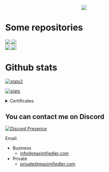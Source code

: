 <p align="center">
  <a href="https://github.com/MaximFiedler">
    
</p>

<p align="center">
  <a href="https://github.com/MaximFiedler">
    <img src="https://readme-typing-svg.demolab.com/?lines=Hi my name is Maxim%20;%20I%20like%20Java :D;Join my server%20nextfight.net :)&font=Arial%20Code&center=true&width=440&height=45&color=31D6F4&vCenter=true&pause=1100&size=25" /></a>
</p>

# Some repositories

<a href="https://github.com/MaximFiedler/FancyPhysics">
  <img align="center" src="https://denvercoder1-github-readme-stats.vercel.app/api/pin/?username=MaximFiedler&repo=FancyPhysics&theme=react&bg_color=1F222E&title_color=31D6F4&hide_border=true&icon_color=F8D866&show_icons=true" />
</a>
<a href="https://github.com/NextFightNetwork/NextApply">
  <img align="center" src="https://denvercoder1-github-readme-stats.vercel.app/api/pin/?username=NextFightNetwork&repo=NextApply&theme=react&bg_color=1F222E&title_color=31D6F4&hide_border=true&icon_color=F8D866&show_icons=true" />
</a>
<br>
<a href="https://github.com/MaximFiedler/code-compile-bot">
  <img align="center" src="https://denvercoder1-github-readme-stats.vercel.app/api/pin/?username=MaximFiedler&repo=code-compile-bot&theme=react&bg_color=1F222E&title_color=31D6F4&hide_border=true&icon_color=F8D866&show_icons=true" />
</a>
<a href="https://github.com/MaximFiedler/about-me">
  <img align="center" src="https://denvercoder1-github-readme-stats.vercel.app/api/pin/?username=MaximFiedler&repo=about-me&theme=react&bg_color=1F222E&title_color=31D6F4&hide_border=true&icon_color=F8D866&show_icons=true" />
</a>

# Github stats
<p align="left">
  <a href="https://github.com/MaximFiedler">
    <img src="https://github-readme-stats.vercel.app/api/top-langs/?username=MaximFiedler&layout=compact&theme=tokyonight&show_icons=true" alt="stats2" /></a>
</p>
<p align="left">
  <a href="https://github.com/MaximFiedler">
    <img src="https://github-readme-stats.vercel.app/api?username=MaximFiedler&theme=tokyonight&show_icons=true&layout=compact" alt="stats" /></a>
</p>

<details>
  <summary>Certificates</summary>
  
  <a href="https://www.sololearn.com/certificates/CC-RHXTSV1H">
<img src="https://api2.sololearn.com/v2/certificates/CC-RHXTSV1H/image/jpg" width="400"/>
    </a>
      <a href="https://www.sololearn.com/certificates/CC-O50CRXKE">
<img src="https://api2.sololearn.com/v2/certificates/CC-O50CRXKE/image/jpg" width="400"/>
    </a>
<br>
</details>


## You can contact me on Discord
[![Discord Presence](https://lanyard.cnrad.dev/api/759334613335670805)](https://discord.com/users/759334613335670805)

Email:
- Business
  - info@maximfiedler.com
- Private
  - private@maximfiedler.com
